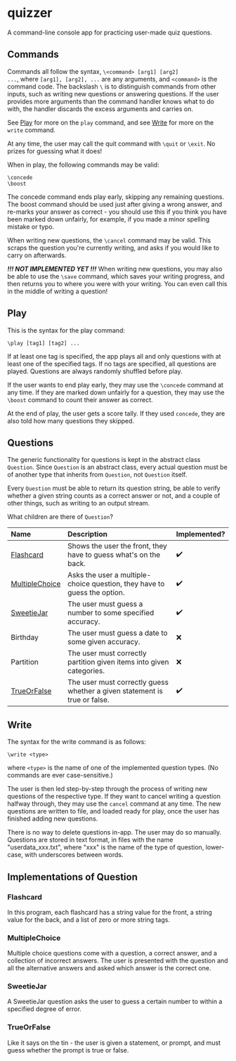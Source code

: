 # quizzer

A command-line console app for practicing user-made quiz questions.

## Commands

Commands all follow the syntax, <code>\\\<command\> [arg1] [arg2] ...</code>, where <code>[arg1], [arg2], ...</code> are any arguments, and <code>\<command\></code> is the command code. The backslash <code>\\</code> is to distinguish commands from other inputs, such as writing new questions or answering questions. If the user provides more arguments than the command handler knows what to do with, the handler discards the excess arguments and carries on.

See [Play](#Play) for more on the <code>play</code> command, and see [Write](#Write) for more on the <code>write</code> command.

At any time, the user may call the quit command with <code>\\quit</code> or <code>\\exit</code>. No prizes for guessing what it does!

When in play, the following commands may be valid:

	\concede
	\boost

The concede command ends play early, skipping any remaining questions. The boost command should be used just after giving a wrong answer, and re-marks your answer as correct - you should use this if you think you have been marked down unfairly, for example, if you made a minor spelling mistake or typo.

When writing new questions, the <code>\\cancel</code> command may be valid. This scraps the question you're currently writing, and asks if you would like to carry on afterwards.

***!!! NOT IMPLEMENTED YET !!!*** When writing new questions, you may also be able to use the <code>\\save</code> command, which saves your writing progress, and then returns you to where you were with your writing. You can even call this in the middle of writing a question!

## Play

This is the syntax for the play command:

	\play [tag1] [tag2] ...

If at least one tag is specified, the app plays all and only questions with at least one of the specified tags. If no tags are specified, all questions are played. Questions are always randomly shuffled before play.

If the user wants to end play early, they may use the <code>\\concede</code> command at any time. If they are marked down unfairly for a question, they may use the <code>\\boost</code> command to count their answer as correct.

At the end of play, the user gets a score tally. If they used <code>concede</code>, they are also told how many questions they skipped.

## Questions

The generic functionality for questions is kept in the abstract class <code>Question</code>. Since <code>Question</code> is an abstract class, every actual question must be of another type that inherits from <code>Question</code>, not <code>Question</code> itself.

Every <code>Question</code> must be able to return its question string, be able to verify whether a given string counts as a correct answer or not, and a couple of other things, such as writing to an output stream.

What children are there of <code>Question</code>?

| Name                              | Description                                                               | Implemented?       |
| :-------------------------------- | :------------------------------------------------------------------------ | :----------------- |
| [Flashcard](#Flashcard)           | Shows the user the front, they have to guess what's on the back.          | :heavy_check_mark: |
| [MultipleChoice](#MultipleChoice) | Asks the user a multiple-choice question, they have to guess the option.  | :heavy_check_mark: |
| [SweetieJar](#SweetieJar)         | The user must guess a number to some specified accuracy.                  | :heavy_check_mark: |
| Birthday                          | The user must guess a date to some given accuracy.                        | :x:                |
| Partition                         | The user must correctly partition given items into given categories.      | :x:                |
| [TrueOrFalse](#TrueOrFalse)       | The user must correctly guess whether a given statement is true or false. | :heavy_check_mark: |

## Write

The syntax for the write command is as follows:

	\write <type>

where <code>\<type\></code> is the name of one of the implemented question types. (No commands are ever case-sensitive.)

The user is then led step-by-step through the process of writing new questions of the respective type. If they want to cancel writing a question halfway through, they may use the <code>cancel</code> command at any time. The new questions are written to file, and loaded ready for play, once the user has finished adding new questions.

There is no way to delete questions in-app. The user may do so manually. Questions are stored in text format, in files with the name "userdata_xxx.txt", where "xxx" is the name of the type of question, lower-case, with underscores between words.

## Implementations of Question

### Flashcard

In this program, each flashcard has a string value for the front, a string value for the back, and a list of zero or more string tags.

### MultipleChoice

Multiple choice questions come with a question, a correct answer, and a collection of incorrect answers. The user is presented with the question and all the alternative answers and asked which answer is the correct one.

### SweetieJar

A SweetieJar question asks the user to guess a certain number to within a specified degree of error.

### TrueOrFalse

Like it says on the tin - the user is given a statement, or prompt, and must guess whether the prompt is true or false.